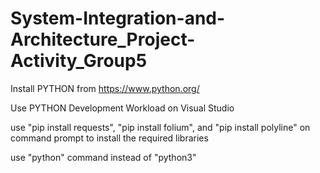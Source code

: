 # System-Integration-and-Architecture_Project-Activity_Group5

Install PYTHON from https://www.python.org/

Use PYTHON Development Workload on Visual Studio

use "pip install requests", "pip install folium", and "pip install polyline" on command prompt to install the required libraries

use "python" command instead of "python3"
